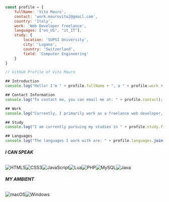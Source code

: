 ````javascript
const profile = {
    fullName: 'Vito Mauro',
    contact: 'work.maurovito2@gmail.com',
    country: 'Italy',
    work: 'Web Developer freelance',
    languages: ["en_US", "it_IT"],
    study: {
        location: 'SUPSI University',
        city: 'Lugano',
        country: 'Switzerland',
        field: 'Computer Engineering'
    }
}

// GitHub Profile of Vito Mauro

## Introduction
console.log("Hello! I'm " + profile.fullName + ", a " + profile.work + " based in " + profile.country + ". Welcome to my GitHub profile!");

## Contact Information
console.log("To contact me, you can email me at: " + profile.contact);

## Work
console.log("Currently, I primarily work as a freelance web developer, creating innovative and engaging solutions.");

## Study
console.log("I am currently pursuing my studies in " + profile.study.field + " at " + profile.study.location + ", " + profile.study.city + ", " + profile.study.country + ".");

## Languages
console.log("The languages I work with are: " + profile.languages.join(', '));

````

###### **I CAN SPEAK**
![HTML5](https://img.shields.io/badge/html5-%23E34F26.svg?style=for-the-badge&logo=html5&logoColor=white)![CSS3](https://img.shields.io/badge/css3-%231572B6.svg?style=for-the-badge&logo=css3&logoColor=white)![JavaScript](https://img.shields.io/badge/javascript-%23323330.svg?style=for-the-badge&logo=javascript&logoColor=%23F7DF1E)![Lua](https://img.shields.io/badge/lua-%232C2D72.svg?style=for-the-badge&logo=lua&logoColor=white)![PHP](https://img.shields.io/badge/php-%23777BB4.svg?style=for-the-badge&logo=php&logoColor=white)![MySQL](https://img.shields.io/badge/mysql-%2300f.svg?style=for-the-badge&logo=mysql&logoColor=white)![Java](https://img.shields.io/badge/java-%23ED8B00.svg?style=for-the-badge&logo=openjdk&logoColor=white)

###### **MY AMBIENT**
![macOS](https://img.shields.io/badge/mac%20os-000000?style=for-the-badge&logo=macos&logoColor=F0F0F0)![Windows](https://img.shields.io/badge/Windows-0078D6?style=for-the-badge&logo=windows&logoColor=white)
